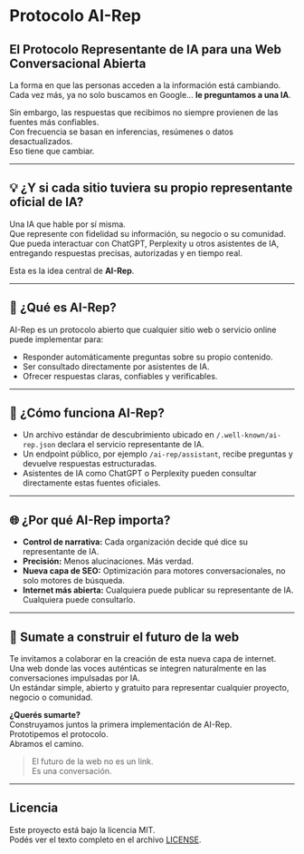 # Protocolo AI-Rep  
## El Protocolo Representante de IA para una Web Conversacional Abierta

La forma en que las personas acceden a la información está cambiando.  
Cada vez más, ya no solo buscamos en Google... **le preguntamos a una IA**.

Sin embargo, las respuestas que recibimos no siempre provienen de las fuentes más confiables.  
Con frecuencia se basan en inferencias, resúmenes o datos desactualizados.  
Eso tiene que cambiar.

---

## 💡 ¿Y si cada sitio tuviera su propio representante oficial de IA?

Una IA que hable por sí misma.  
Que represente con fidelidad su información, su negocio o su comunidad.  
Que pueda interactuar con ChatGPT, Perplexity u otros asistentes de IA, entregando respuestas precisas, autorizadas y en tiempo real.

Esta es la idea central de **AI-Rep**.

---

## 🎯 ¿Qué es AI-Rep?

AI-Rep es un protocolo abierto que cualquier sitio web o servicio online puede implementar para:

- Responder automáticamente preguntas sobre su propio contenido.  
- Ser consultado directamente por asistentes de IA.  
- Ofrecer respuestas claras, confiables y verificables.

---

## 🧩 ¿Cómo funciona AI-Rep?

- Un archivo estándar de descubrimiento ubicado en `/.well-known/ai-rep.json` declara el servicio representante de IA.  
- Un endpoint público, por ejemplo `/ai-rep/assistant`, recibe preguntas y devuelve respuestas estructuradas.  
- Asistentes de IA como ChatGPT o Perplexity pueden consultar directamente estas fuentes oficiales.

---

## 🌐 ¿Por qué AI-Rep importa?

- **Control de narrativa:** Cada organización decide qué dice su representante de IA.  
- **Precisión:** Menos alucinaciones. Más verdad.  
- **Nueva capa de SEO:** Optimización para motores conversacionales, no solo motores de búsqueda.  
- **Internet más abierta:** Cualquiera puede publicar su representante de IA. Cualquiera puede consultarlo.

---

## 🚀 Sumate a construir el futuro de la web

Te invitamos a colaborar en la creación de esta nueva capa de internet.  
Una web donde las voces auténticas se integren naturalmente en las conversaciones impulsadas por IA.  
Un estándar simple, abierto y gratuito para representar cualquier proyecto, negocio o comunidad.

**¿Querés sumarte?**  
Construyamos juntos la primera implementación de AI-Rep.  
Prototipemos el protocolo.  
Abramos el camino.

> El futuro de la web no es un link.  
> Es una conversación.

---
## Licencia

Este proyecto está bajo la licencia MIT.  
Podés ver el texto completo en el archivo [LICENSE](./LICENSE).
